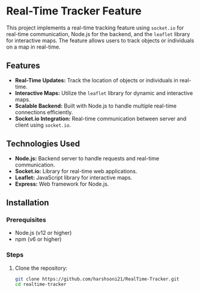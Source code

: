 # Real-Time Tracker Feature

This project implements a real-time tracking feature using `socket.io` for real-time communication, Node.js for the backend, and the `leaflet` library for interactive maps. The feature allows users to track objects or individuals on a map in real-time.

## Features

- **Real-Time Updates:** Track the location of objects or individuals in real-time.
- **Interactive Maps:** Utilize the `leaflet` library for dynamic and interactive maps.
- **Scalable Backend:** Built with Node.js to handle multiple real-time connections efficiently.
- **Socket.io Integration:** Real-time communication between server and client using `socket.io`.

## Technologies Used

- **Node.js:** Backend server to handle requests and real-time communication.
- **Socket.io:** Library for real-time web applications.
- **Leaflet:** JavaScript library for interactive maps.
- **Express:** Web framework for Node.js.

## Installation

### Prerequisites

- Node.js (v12 or higher)
- npm (v6 or higher)

### Steps

1. Clone the repository:

   ```bash
   git clone https://github.com/harshsoni21/RealTime-Tracker.git
   cd realtime-tracker
